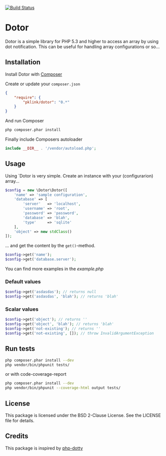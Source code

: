 [![Build Status](https://travis-ci.org/pklink/dotor.png?branch=master)](https://travis-ci.org/pklink/dotor)

# Dotor

Dotor is a simple library for PHP 5.3 and higher to access an array by using dot notification. This can be useful for handling array configurations or so…

## Installation

Install Dotor with [Composer](http://getcomposer.org/)

Create or update your `composer.json`

```json
{
    "require": {
        "pklink/dotor": "0.*"
    }
}
```

And run Composer

```sh
php composer.phar install
```

Finally include Composers autoloader

```php
include __DIR__ . '/vendor/autoload.php';
```

## Usage

Using `Dotor is very simple. Create an instance with your (configurarion) array...

```php
$config = new \Dotor\Dotor([
    'name' => 'sample configuration',
    'database' => [
        'server'   => 'localhost',
        'username' => 'root',
        'password' => 'password',
        'database' => 'blah',
        'type'     => 'sqlite'
    ],
    'object' => new stdClass()
]);
```

... and get the content by the `get()`-method.

```php
$config->get('name');
$config->get('database.server');
```

You can find more examples in the *example.php*

### Default values

```php
$config->get('asdasdas'); // returns null
$config->get('asdasdas', 'blah'); // returns 'blah'
```

### Scalar values

```php
$config->get('object'); // returns ''
$config->get('object', 'blah'); // returns 'blah'
$config->get('not-existing'); // returns ''
$config->get('not-existing', []); // throw InvalidArgumentException
```

## Run tests

```bash
php composer.phar install --dev
php vendor/bin/phpunit tests/
```

or with code-coverage-report

```bash
php composer.phar install --dev
php vendor/bin/phpunit --coverage-html output tests/
```

## License

This package is licensed under the BSD 2-Clause License. See the LICENSE file for details.

## Credits

This package is inspired by [php-dotty](https://github.com/thesmart/php-dotty)